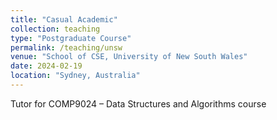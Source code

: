 ```yaml
---
title: "Casual Academic"
collection: teaching
type: "Postgraduate Course"
permalink: /teaching/unsw
venue: "School of CSE, University of New South Wales"
date: 2024-02-19
location: "Sydney, Australia"
---
```


Tutor for COMP9024 – Data Structures and Algorithms course


